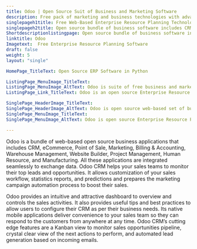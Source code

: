 ```yaml
---
title: Odoo | Open Source Suit of Business and Marketing Software
description: Free pack of marketing and business technologies with advanced features to form marketing campaigns, monitor sales opportunities, and controls the sales tasks.
singlepageh1title: Free Web-Based Enterprise Resource Planning Technology
singlepageh2title: Open source bundle of business software includes CRM, Marketing, and Point of Sale. Odoo CRM helps your sales teams to automate the leads generation process.
Shortdescriptionlistingpage: Open source bundle of business software includes CRM, Marketing, and Point of Sale. Odoo CRM helps your sales teams to automate the leads generation process.
linktitle: Odoo
Imagetext:  Free Enterprise Resource Planning Software 
draft: false
weight: 5
layout: "single"

HomePage_TitleText: Open Source ERP Software in Python

ListingPage_MenuImage_TitleText: 
ListingPage_MenuImage_AltText: Odoo is suite of free business and marketing software
ListingPage_Link_TitleText: Odoo is an open source Enterprise Resource Planning Software

SinglePage_HeaderImage_TitleText: 
SinglePage_HeaderImage_AltText: Odoo is open source web-based set of business applications.
SinglePage_MenuImage_TitleText: 
SinglePage_MenuImage_AltText: Odoo is open source Enterprise Resource Planning.

---
```


Odoo is a bundle of web-based open source business applications that includes CRM, eCommerce, Point of Sale, Marketing, Billing &amp; Accounting, Warehouse Management, Website Builder, Project Management, Human Resource, and Manufacturing. All these applications are integrated seamlessly to exchange data. Odoo CRM helps your sales teams to monitor their top leads and opportunities. It allows customization of your sales workflow, statistics reports, and predictions and prepares the marketing campaign automation process to boost their sales.

Odoo provides an intuitive and attractive dashboard to overview and controls the sales activities. It also provides useful tips and best practices to allow users to configure their CRM as per their business needs. Its native mobile applications deliver convenience to your sales team so they can respond to the customers from anywhere at any time. Odoo CRM’s cutting edge features are a Kanban view to monitor sales opportunities pipeline, crystal clear view of the next actions to perform, and automated lead generation based on incoming emails.